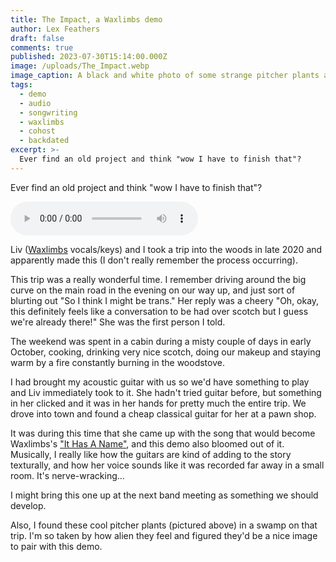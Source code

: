 ```yaml
---
title: The Impact, a Waxlimbs demo
author: Lex Feathers
draft: false
comments: true
published: 2023-07-30T15:14:00.000Z
image: /uploads/The_Impact.webp
image_caption: A black and white photo of some strange pitcher plants among dry leaves and moss
tags:
  - demo
  - audio
  - songwriting
  - waxlimbs
  - cohost
  - backdated
excerpt: >-
  Ever find an old project and think "wow I have to finish that"?
---
```


Ever find an old project and think "wow I have to finish that"?

<audio controls src="/uploads/the_impact_demo_v1.mp3"></audio>

Liv (<a href="https://waxlimbs.com" target="_blank">Waxlimbs</a> vocals/keys) and I took a trip into the woods in late 2020 and apparently made this (I don't really remember the process occurring). 

This trip was a really wonderful time. I remember driving around the big curve on the main road in the evening on our way up, and just sort of blurting out "So I think I might be trans." 
Her reply was a cheery "Oh, okay, this definitely feels like a conversation to be had over scotch but I guess we're already there!" She was the first person I told.

The weekend was spent in a cabin during a misty couple of days in early October, cooking, drinking very nice scotch, doing our makeup and staying warm by a fire constantly burning in the woodstove. 

I had brought my acoustic guitar with us so we'd have something to play and Liv immediately took to it. She hadn't tried guitar before, but something in her clicked and it was in her hands for pretty much the entire trip. We drove into town and found a cheap classical guitar for her at a pawn shop.

It was during this time that she came up with the song that would become Waxlimbs's <a href="https://waxlimbs.bandcamp.com/track/it-has-a-name" target="_blank">"It Has A Name"</a>, and this demo also bloomed out of it.
Musically, I really like how the guitars are kind of adding to the story texturally, and how her voice sounds like it was recorded far away in a small room. It's nerve-wracking...

I might bring this one up at the next band meeting as something we should develop.

Also, I found these cool pitcher plants (pictured above) in a swamp on that trip. I'm so taken by how alien they feel and figured they'd be a nice image to pair with this demo.

